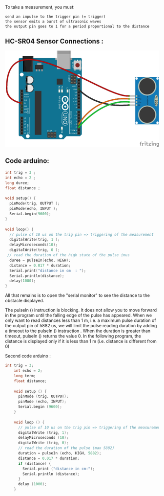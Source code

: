 To take a measurement, you must:

    send an impulse to the trigger pin (= trigger)
    the sensor emits a burst of ultrasonic waves
    the output pin goes to 1 for a period proportional to the distance

## HC-SR04 Sensor Connections :
![HC-SR04](HC-SR04/HC-SR04jpg.jpg)

## Code arduino: 

```cpp
int trig = 3 ;
int echo = 2 ;
long duree;
float distance ;

void setup() {
  pinMode(trig, OUTPUT );
  pinMode(echo, INPUT );
  Serial.begin(9600);
}

void loop() {
  // pulse of 10 us on the trig pin => triggering of the measurement
  digitalWrite(trig, 1 );
  delayMicroseconds(10);
  digitalWrite(trig, 0 );
 // read the duration of the high state of the pulse inus
  duree = pulseIn(echo, HIGH);
  distance = 0.017 * duration;
  Serial.print("distance in cm  : ");
  Serial.println(distance);
  delay(1000);
}
```

All that remains is to open the "serial monitor" to see the distance to the obstacle displayed.

The pulseIn () instruction is blocking. It does not allow you to move forward in the program until the falling edge of the pulse has appeared.
When we only want to read distances less than 1 m, i.e. a maximum pulse duration of the output pin of 5882 us, we will limit the pulse reading duration by adding a timeout to the pulseIn () instruction .
When the duration is greater than timeout, pulseIn () returns the value 0. In the following program, the distance is displayed only if it is less than 1 m (i.e. distance is different from 0)

Second code arduino : 

```cpp
int trig = 3;
    int echo = 2;
    long term;
    float distance;
     
    void setup () {
      pinMode (trig, OUTPUT);
      pinMode (echo, INPUT);
      Serial.begin (9600);
    }
     
    void loop () {
      // pulse of 10 us on the trig pin => triggering of the measurement
      digitalWrite (trig, 1);
      delayMicroseconds (10);
      digitalWrite (trig, 0);
      // read the duration of the pulse (max 5882)
      duration = pulseIn (echo, HIGH, 5882);
      distance = 0.017 * duration;
      if (distance) {
        Serial.print ("distance in cm:");
        Serial.println (distance);
      }
      delay (1000);
    }
```
